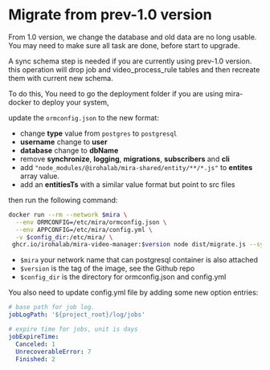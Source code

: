 # Migrate from prev-1.0 version

From 1.0 version, we change the database and old data are no long usable. You may need to make sure all task are done, before start to upgrade.

A sync schema step is needed if you are currently using prev-1.0 version. this operation will drop job and video_process_rule tables and then recreate them with current new schema.

To do this, You need to go the deployment folder if you are using mira-docker to deploy your system,

update the `ormconfig.json` to the new format:

- change **type** value from `postgres` to `postgresql`
- **username** change to **user**
- **database** change to **dbName**
- remove **synchronize**, **logging**, **migrations**, **subscribers** and **cli**
- add `"node_modules/@irohalab/mira-shared/entity/**/*.js"` to **entites** array value.
- add an **entitiesTs** with a similar value format but point to src files

then run the following command:

```bash
docker run --rm --network $mira \
  --env ORMCONFIG=/etc/mira/ormconfig.json \
  --env APPCONFIG=/etc/mira/config.yml \
  -v $config_dir:/etc/mira/ \
 ghcr.io/irohalab/mira-video-manager:$version node dist/migrate.js --sync --silent
```

- `$mira` your network name that can postgresql container is also attached
- `$version` is the tag of the image, see the Github repo
- `$config_dir` is the directory for ormconfig.json and config.yml

You also need to update config.yml file by adding some new option entries:
```yaml
# base path for job log.
jobLogPath: '${project_root}/log/jobs'

# expire time for jobs, unit is days
jobExpireTime:
  Canceled: 1
  UnrecoverableError: 7
  Finished: 2
```
